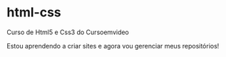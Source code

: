 # html-css
 Curso de Html5 e Css3 do Cursoemvideo

 Estou aprendendo a criar sites e agora vou gerenciar meus repositórios!

